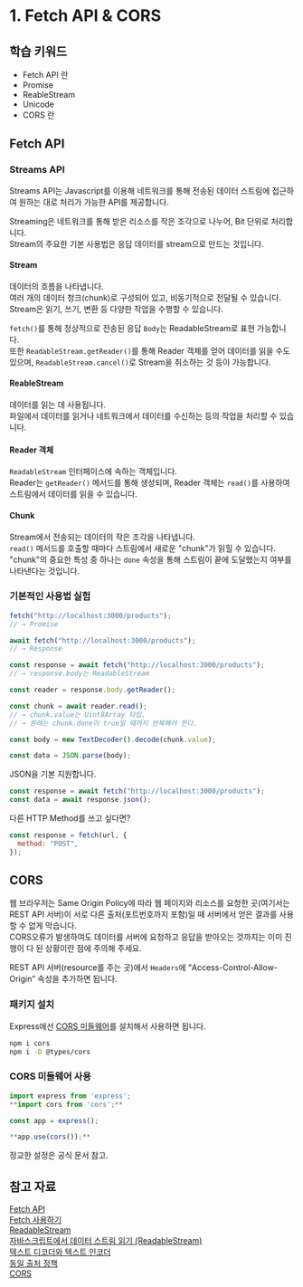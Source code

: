# 1. Fetch API & CORS

## 학습 키워드

- Fetch API 란
- Promise
- ReableStream
- Unicode
- CORS 란

## Fetch API

### Streams API

Streams API는 Javascript를 이용해 네트워크를 통해 전송된 데이터 스트림에 접근하여 원하는 대로 처리가 가능한 API를 제공합니다.

Streaming은 네트워크를 통해 받은 리소스를 작은 조각으로 나누어, Bit 단위로 처리합니다.\
Stream의 주요한 기본 사용법은 응답 데이터를 stream으로 만드는 것입니다.

#### Stream

데이터의 흐름을 나타냅니다.\
여러 개의 데이터 청크(chunk)로 구성되어 있고, 비동기적으로 전달될 수 있습니다.\
Stream은 읽기, 쓰기, 변환 등 다양한 작업을 수행할 수 있습니다.

`fetch()`를 통해 정상적으로 전송된 응답 `Body`는 ReadableStream로 표현 가능합니다.\
또한 `ReadableStream.getReader()`를 통해 Reader 객체를 얻어 데이터를 읽을 수도 있으며, `ReadableStream.cancel()`로 Stream을 취소하는 것 등이 가능합니다.

#### ReableStream

데이터를 읽는 데 사용됩니다.\
파일에서 데이터를 읽거나 네트워크에서 데이터를 수신하는 등의 작업을 처리할 수 있습니다.

#### Reader 객체

`ReadableStream` 인터페이스에 속하는 객체입니다.\
Reader는 `getReader()` 메서드를 통해 생성되며, Reader 객체는 `read()`를 사용하여 스트림에서 데이터를 읽을 수 있습니다.

#### Chunk

Stream에서 전송되는 데이터의 작은 조각을 나타냅니다.\
`read()` 메서드를 호출할 때마다 스트림에서 새로운 "chunk"가 읽힐 수 있습니다.
"chunk"의 중요한 특성 중 하나는 `done` 속성을 통해 스트림이 끝에 도달했는지 여부를 나타낸다는 것입니다.

### 기본적인 사용법 실험

```jsx
fetch("http://localhost:3000/products");
// → Promise

await fetch("http://localhost:3000/products");
// → Response

const response = await fetch("http://localhost:3000/products");
// → response.body는 ReadableStream

const reader = response.body.getReader();

const chunk = await reader.read();
// → chunk.value는 Uint8Array 타입.
// → 원래는 chunk.done이 true일 때까지 반복해야 한다.

const body = new TextDecoder().decode(chunk.value);

const data = JSON.parse(body);
```

JSON을 기본 지원합니다.

```jsx
const response = await fetch("http://localhost:3000/products");
const data = await response.json();
```

다른 HTTP Method를 쓰고 싶다면?

```jsx
const response = fetch(url, {
  method: "POST",
});
```

## CORS

웹 브라우저는 Same Origin Policy에 따라 웹 페이지와 리소스를 요청한 곳(여기서는 REST API 서버)이 서로 다른 출처(포트번호까지 포함)일 때 서버에서 얻은 결과를 사용할 수 없게 막습니다.\
CORS오류가 발생하여도 데이터를 서버에 요청하고 응답을 받아오는 것까지는 이미 진행이 다 된 상황이란 점에 주의해 주세요.

REST API 서버(resource를 주는 곳)에서 `Headers`에 “Access-Control-Allow-Origin” 속성을 추가하면 됩니다.

### 패키지 설치

Express에선 [CORS 미들웨어](https://expressjs.com/en/resources/middleware/cors.html)를 설치해서 사용하면 됩니다.

```bash
npm i cors
npm i -D @types/cors
```

### CORS 미들웨어 사용

```jsx
import express from 'express';
**import cors from 'cors';**

const app = express();

**app.use(cors());**
```

정교한 설정은 공식 문서 참고.

## 참고 자료

[Fetch API](https://developer.mozilla.org/ko/docs/Web/API/Fetch_API)\
[Fetch 사용하기](https://developer.mozilla.org/ko/docs/Web/API/Fetch_API/Using_Fetch)\
[ReadableStream](https://developer.mozilla.org/ko/docs/Web/API/ReadableStream)\
[자바스크립트에서 데이터 스트림 읽기 (ReadableStream)](https://www.daleseo.com/js-readable-stream/)\
[텍스트 디코더와 텍스트 인코더](https://ko.javascript.info/text-decoder)\
[동일 출처 정책](https://developer.mozilla.org/ko/docs/Web/Security/Same-origin_policy)\
[CORS](https://developer.mozilla.org/ko/docs/Web/HTTP/CORS)
